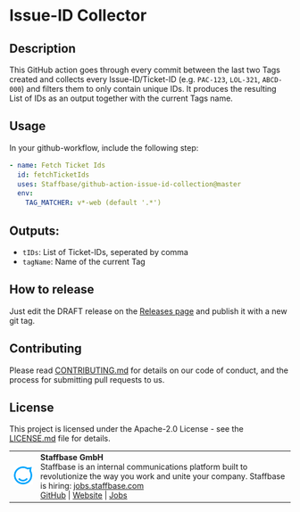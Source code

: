 # Issue-ID Collector

## Description

This GitHub action goes through every commit between the last two Tags created and collects every Issue-ID/Ticket-ID (e.g. `PAC-123`, `LOL-321`, `ABCD-000`) and filters them to only contain unique IDs. 
It produces the resulting List of IDs as an output together with the current Tags name.

## Usage

In your github-workflow, include the following step:

```yaml
- name: Fetch Ticket Ids
  id: fetchTicketIds
  uses: Staffbase/github-action-issue-id-collection@master
  env:
    TAG_MATCHER: v*-web (default '.*')
```

## Outputs:

- `tIDs`: List of Ticket-IDs, seperated by comma
- `tagName`: Name of the current Tag

## How to release

Just edit the DRAFT release on the [Releases page](https://github.com/Staffbase/github-action-issue-id-collection/releases)  and publish it with a new git tag.


## Contributing

Please read [CONTRIBUTING.md](CONTRIBUTING.md) for details on our code of conduct, and the process for submitting pull requests to us.

## License

This project is licensed under the Apache-2.0 License - see the [LICENSE.md](LICENSE) file for details.


<table>
  <tr>
    <td>
      <img src="docs/assets/images/staffbase.png" alt="Staffbase GmbH" width="96" />
    </td>
    <td>
      <b>Staffbase GmbH</b>
      <br />Staffbase is an internal communications platform built to revolutionize the way you work and unite your company. Staffbase is hiring: <a href="https://jobs.staffbase.com" target="_blank" rel="noreferrer">jobs.staffbase.com</a>
      <br /><a href="https://github.com/Staffbase" target="_blank" rel="noreferrer">GitHub</a> | <a href="https://staffbase.com/" target="_blank" rel="noreferrer">Website</a> | <a href="https://jobs.staffbase.com" target="_blank" rel="noreferrer">Jobs</a>
    </td>
  </tr>
</table>
